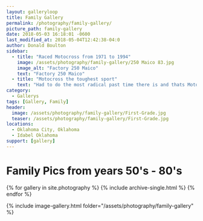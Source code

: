 ```yaml
---
layout: galleryloop
title: Family Gallery
permalink: /photography/family-gallery/
picture_path: family-gallery
date: 2018-05-03 16:18:01 -0600
last_modified_at: 2018-05-04T12:42:38-04:0
author: Donald Boulton
sidebar:
  - title: "Raced Motocross from 1971 to 1994"
    image: /assets/photography/family-gallery/250 Maico 83.jpg
    image_alt: "Factory 250 Maico"
    text: "Factory 250 Maico"
  - title: "Motocross the toughest sport"
    text: "Had to do the most radical past time there is and thats Motocross - Supercross when I was young, everything else is wimpy."
category:
  - Gallerys
tags: [Gallery, Family]
header:
  image: /assets/photography/family-gallery/First-Grade.jpg
  teaser: /assets/photography/family-gallery/First-Grade.jpg
locations:
  - Oklahoma City, Oklahoma
  - Idabel Oklahoma
support: [gallery]
---
```

# Family Pics from years 50's - 80's

{% for gallery in site.photography %}
  {% include archive-single.html %}
{% endfor %}

{% include image-gallery.html folder="/assets/photography/family-gallery" %}